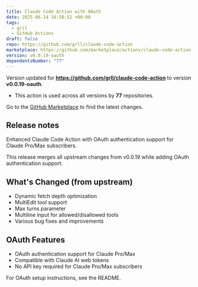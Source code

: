 ```yaml
---
title: Claude Code Action with OAuth
date: 2025-06-14 16:58:52 +00:00
tags:
  - grll
  - GitHub Actions
draft: false
repo: https://github.com/grll/claude-code-action
marketplace: https://github.com/marketplace/actions/claude-code-action-with-oauth
version: v0.0.19-oauth
dependentsNumber: "77"
---
```



Version updated for **https://github.com/grll/claude-code-action** to version **v0.0.19-oauth**.
- This action is used across all versions by **77** repositories.

Go to the [GitHub Marketplace](https://github.com/marketplace/actions/claude-code-action-with-oauth) to find the latest changes.

## Release notes

Enhanced Claude Code Action with OAuth authentication support for Claude Pro/Max subscribers.

This release merges all upstream changes from v0.0.19 while adding OAuth authentication support.

## What's Changed (from upstream)
- Dynamic fetch depth optimization
- MultiEdit tool support  
- Max turns parameter
- Multiline input for allowed/disallowed tools
- Various bug fixes and improvements

## OAuth Features
- OAuth authentication support for Claude Pro/Max
- Compatible with Claude AI web tokens
- No API key required for Claude Pro/Max subscribers

For OAuth setup instructions, see the README.

